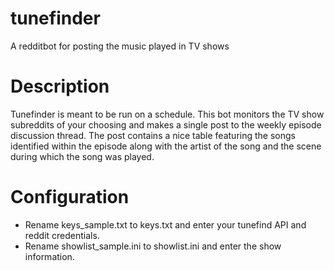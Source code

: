 # tunefinder
A redditbot for posting the music played in TV shows

# Description
Tunefinder is meant to be run on a schedule. This bot monitors the TV show subreddits of your choosing and makes a single post to the weekly episode discussion thread. The post contains a nice table featuring the songs identified within the episode along with the artist of the song and the scene during which the song was played. 

# Configuration
- Rename keys_sample.txt to keys.txt and enter your tunefind API and reddit credentials.
- Rename showlist_sample.ini to showlist.ini and enter the show information. 
